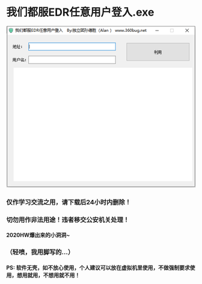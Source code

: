 # 我们都服EDR任意用户登入.exe

![](./img/1.png)

### 仅作学习交流之用，请下载后24小时内删除！

### 切勿用作非法用途！违者移交公安机关处理！

#### 2020HW爆出来的小洞洞~

### （轻喷，我用脚写的...）

#### PS: 软件无壳，如不放心使用，个人建议可以放在虚拟机里使用，不做强制要求使用，想用就用，不想用就不用！ 